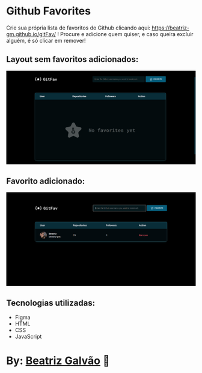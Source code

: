 
# Github Favorites

Crie sua própria lista de favoritos do Github clicando aqui: https://beatriz-gm.github.io/gitFav/ ! 
Procure e adicione quem quiser, e caso queira excluir alguém, é só clicar em remover!

## Layout sem favoritos adicionados:

![alt text](assetsForREADME/nofavyet.png "No favorites page")

## Favorito adicionado:
![alt text](assetsForREADME/fav.png "Favorite added")

## Tecnologias utilizadas:
- Figma
- HTML
- CSS
- JavaScript
  
# By: [Beatriz Galvão](https://www.linkedin.com/in/beatriz-galmed/) 🖤
